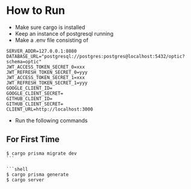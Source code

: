 # How to Run

- Make sure cargo is installed
- Keep an instance of postgresql running
- Make a .env file consisting of

```env
SERVER_ADDR=127.0.0.1:8080
DATABASE_URL="postgresql://postgres:postgres@localhost:5432/optic?schema=optic"
JWT_ACCESS_TOKEN_SECRET_0=xxx
JWT_REFRESH_TOKEN_SECRET_0=yyy
JWT_ACCESS_TOKEN_SECRET_1=xxx
JWT_REFRESH_TOKEN_SECRET_1=yyy
GOOGLE_CLIENT_ID=
GOOGLE_CLIENT_SECRET=
GITHUB_CLIENT_ID=
GITHUB_CLIENT_SECRET=
CLIENT_URL=http://localhost:3000
```

- Run the following commands

## For First Time

````shell
$ cargo prisma migrate dev
```

```shell
$ cargo prisma generate
$ cargo server
````
